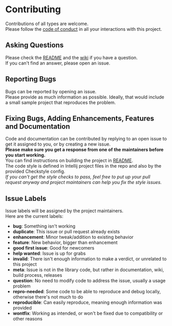 # Contributing
Contributions of all types are welcome.   
Please follow the [code of conduct][1] in all your interactions with this project.

## Asking Questions
Please check the [README][2] and the [wiki][3] if you have a question.  
If you can't find an answer, please open an issue.

## Reporting Bugs
Bugs can be reported by opening an issue.  
Please provide as much information as possible. Ideally, that would include a small sample project that reproduces the problem.

## Fixing Bugs, Adding Enhancements, Features and Documentation
Code and documentation can be contributed by replying to an open issue to get it assigned to you, or by creating a new issue.  
**Please make sure you get a response from one of the maintainers before you start working.**  
You can find instructions on building the project in [README][2].  
The code style is defined in Intellij project files in the repo and also by the provided Checkstyle config.  
*If you can't get the style checks to pass, feel free to put up your pull request anyway and project maintainers can help you fix the style issues.*

## Issue Labels
Issue labels will be assigned by the project maintainers.  
Here are the current labels:

* **bug**: Something isn't working
* **duplicate**: This issue or pull request already exists
* **enhancement**: Minor tweak/addition to existing behavior
* **feature**: New behavior, bigger than enhancement
* **good first issue**: Good for newcomers
* **help wanted**: Issue is up for grabs
* **invalid**: There isn't enough information to make a verdict, or unrelated to this project
* **meta**: Issue is not in the library code, but rather in documentation, wiki, build process, releases
* **question**: No need to modify code to address the issue, usually a usage problem
* **repro-needed**: Some code to be able to reproduce and debug locally, otherwise there's not much to do
* **reproducible**: Can easily reproduce, meaning enough information was provided
* **wontfix**: Working as intended, or won't be fixed due to compatibility or other reasons
 
[1]: https://github.com/yevgenykuz/simple-soap-client/blob/master/CODE_OF_CONDUCT.md
[2]: https://github.com/yevgenykuz/simple-soap-client/blob/master/README.rst
[3]: https://github.com/yevgenykuz/simple-soap-client/wiki
